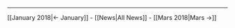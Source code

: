 <!-- LANG:EN, title="February 2018"-->

<hr>

[[January 2018|← January]] - [[News|All News]] - [[Mars 2018|Mars →]]